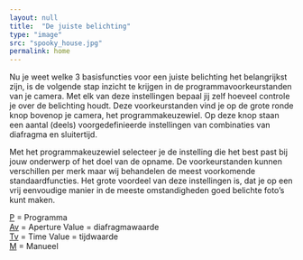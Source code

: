 ```yaml
---
layout: null
title:  "De juiste belichting"
type: "image"
src: "spooky_house.jpg"
permalink: home
---
```


Nu je weet welke 3 basisfuncties voor een juiste belichting het belangrijkst zijn, is de volgende stap inzicht te krijgen in de programmavoorkeurstanden van je camera. Met elk van deze instellingen bepaal jij zelf hoeveel controle je over de belichting houdt. Deze voorkeurstanden vind je op de grote ronde knop bovenop je camera, het programmakeuzewiel. Op deze knop staan een aantal (deels) voorgedefinieerde instellingen van combinaties van diafragma en sluitertijd.

Met het programmakeuzewiel selecteer je de instelling die het best past bij jouw onderwerp of het doel van de opname. De voorkeurstanden kunnen verschillen per merk maar wij behandelen de meest voorkomende standaardfuncties.
Het grote voordeel van deze instellingen is, dat je op een vrij eenvoudige manier in de meeste omstandigheden goed belichte foto’s kunt maken.

[P]()   = Programma<br>
[Av]() = Aperture Value = diafragmawaarde  <br>
[Tv]() = Time Value = tijdwaarde  <br>
[M]()   = Manueel